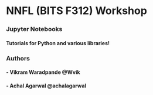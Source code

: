 # NNFL (BITS F312) Workshop


### Jupyter Notebooks

#### Tutorials for Python and various libraries!


### Authors

 #### - Vikram Waradpande @Wvik
 #### - Achal Agarwal @achalagarwal
